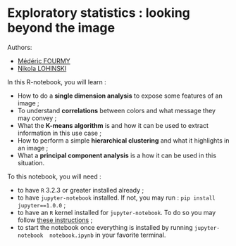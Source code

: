 # Exploratory statistics : looking beyond the image

Authors: 
- [Médéric FOURMY](https://github.com/MedericFourmy)
- [Nikola LOHINSKI](https://github.com/NikolaLohinski)

In this R-notebook, you will learn :
- How to do a **single dimension analysis** to expose some features of an image ;
- To understand **correlations** between colors and what message they may convey ;
- What the **K-means algorithm** is and how it can be used to extract information in this use case ;
- How to perform a simple **hierarchical clustering** and what it highlights in an image ;
- What a **principal component analysis** is a how it can be used in this situation.

To this notebook, you will need :
- to have `R` 3.2.3 or greater installed already ;
- to have `jupyter-notebook` installed. If not, you may run : `pip install jupyter==1.0.0` ;
- to have an `R` kernel installed for `jupyter-notebook`. To do so you may follow [these instructions](https://irkernel.github.io/installation/) ;
- to start the notebook once everything is installed by running `jupyter-notebook 
notebook.ipynb` in your favorite terminal.
